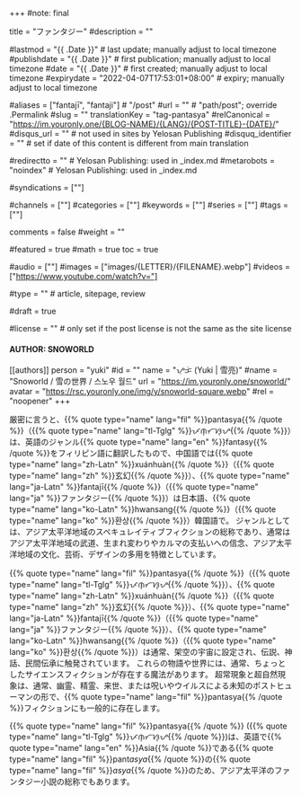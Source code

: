 +++
#note: final

title = "ファンタジー"
#description = ""

#lastmod = "{{ .Date }}"                 # last update; manually adjust to local timezone
#publishdate = "{{ .Date }}"             # first publication; manually adjust to local timezone
#date = "{{ .Date }}"                    # first created; manually adjust to local timezone
#expirydate = "2022-04-07T17:53:01+08:00"              # expiry; manually adjust to local timezone

#aliases = ["fantajī", "fantaji"]                                        # "/post"
#url = ""                                              # "path/post"; override .Permalink
#slug = ""
translationKey = "tag-pantasya"
#relCanonical = "https://im.youronly.one/{BLOG-NAME}/{LANG}/{POST-TITLE}-{DATE}/"
#disqus_url = ""                                       # not used in sites by Yelosan Publishing
#disquq_identifier = ""                                # set if date of this content is different from main translation

#redirectto = ""                                       # Yelosan Publishing: used in _index.md
#metarobots = "noindex"                                # Yelosan Publishing: used in _index.md

#syndications = [""]

#channels = [""]
#categories = [""]
#keywords = [""]
#series = [""]
#tags = [""]

comments = false
#weight = ""

#featured = true
#math = true
toc = true

#audio = [""]
#images = ["images/{LETTER}/{FILENAME}.webp"]
#videos = ["https://www.youtube.com/watch?v="]

#type = ""                                             # article, sitepage, review

#draft = true

#license = ""                                          # only set if the post license is not the same as the site license

#### AUTHOR: SNOWORLD ####
[[authors]]
  person = "yuki"
  #id = ""
  name = "ᜌᜓᜃᜒ (Yuki | 雪亮)"
  #name = "Snoworld / 雪の世界 / 스노우 월드"
  url = "https://im.youronly.one/snoworld/"
  avatar = "https://rsc.youronly.one/img/y/snoworld-square.webp"
  #rel = "noopener"
+++

厳密に言うと、{{% quote type="name" lang="fil" %}}pantasya{{% /quote %}}（{{% quote type="name" lang="tl-Tglg" %}}ᜉᜈ᜔ᜆᜐ᜔ᜌ{{% /quote %}}）は、英語のジャンル{{% quote type="name" lang="en" %}}fantasy{{% /quote %}}をフィリピン語に翻訳したもので、中国語では{{% quote type="name" lang="zh-Latn" %}}xuánhuàn{{% /quote %}}（{{% quote type="name" lang="zh" %}}玄幻{{% /quote %}}）、{{% quote type="name" lang="ja-Latn" %}}fantajī{{% /quote %}}（{{% quote type="name" lang="ja" %}}ファンタジー{{% /quote %}}）は日本語、{{% quote type="name" lang="ko-Latn" %}}hwansang{{% /quote %}}（{{% quote type="name" lang="ko" %}}환상{{% /quote %}}）韓国語で。 ジャンルとしては、アジア太平洋地域のスペキュレイティブフィクションの総称であり、通常はアジア太平洋地域の武道、生まれ変わりやカルマの支払いへの信念、アジア太平洋地域の文化、芸術、デザインの多用を特徴としています。

{{% quote type="name" lang="fil" %}}pantasya{{% /quote %}}（{{% quote type="name" lang="tl-Tglg" %}}ᜉᜈ᜔ᜆᜐ᜔ᜌ{{% /quote %}}）、{{% quote type="name" lang="zh-Latn" %}}xuánhuàn{{% /quote %}}（{{% quote type="name" lang="zh" %}}玄幻{{% /quote %}}）、{{% quote type="name" lang="ja-Latn" %}}fantajī{{% /quote %}}（{{% quote type="name" lang="ja" %}}ファンタジー{{% /quote %}}）、{{% quote type="name" lang="ko-Latn" %}}hwansang{{% /quote %}}（{{% quote type="name" lang="ko" %}}환상{{% /quote %}}）は通常、架空の宇宙に設定され、伝説、神話、民間伝承に触発されています。 これらの物語や世界には、通常、ちょっとしたサイエンスフィクションが存在する魔法があります。 超常現象と超自然現象は、通常、幽霊、精霊、来世、または呪いやウイルスによる未知のポストヒューマンの形で、{{% quote type="name" lang="fil" %}}pantasya{{% /quote %}}フィクションにも一般的に存在します。

{{% quote type="name" lang="fil" %}}pantasya{{% /quote %}} ({{% quote type="name" lang="tl-Tglg" %}}ᜉᜈ᜔ᜆᜐ᜔ᜌ{{% /quote %}})は、英語で{{% quote type="name" lang="en" %}}Asia{{% /quote %}}である{{% quote type="name" lang="fil" %}}pant*asya*{{% /quote %}}の{{% quote type="name" lang="fil" %}}*asya*{{% /quote %}}のため、アジア太平洋のファンタジー小説の総称でもあります。
